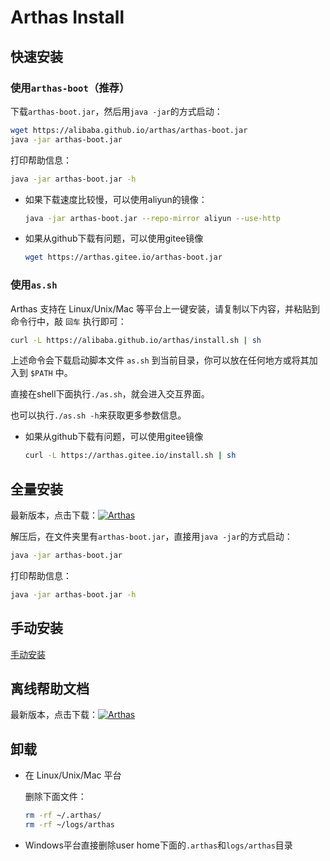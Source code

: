 Arthas Install
=============

## 快速安装

### 使用`arthas-boot`（推荐）

下载`arthas-boot.jar`，然后用`java -jar`的方式启动：

```bash
wget https://alibaba.github.io/arthas/arthas-boot.jar
java -jar arthas-boot.jar
```

打印帮助信息：

```bash
java -jar arthas-boot.jar -h
```

* 如果下载速度比较慢，可以使用aliyun的镜像：

    ```bash
    java -jar arthas-boot.jar --repo-mirror aliyun --use-http
    ```

* 如果从github下载有问题，可以使用gitee镜像

    ```bash
    wget https://arthas.gitee.io/arthas-boot.jar
    ```


### 使用`as.sh`

Arthas 支持在 Linux/Unix/Mac 等平台上一键安装，请复制以下内容，并粘贴到命令行中，敲 `回车` 执行即可：

```bash
curl -L https://alibaba.github.io/arthas/install.sh | sh
```

上述命令会下载启动脚本文件 `as.sh` 到当前目录，你可以放在任何地方或将其加入到 `$PATH` 中。

直接在shell下面执行`./as.sh`，就会进入交互界面。

也可以执行`./as.sh -h`来获取更多参数信息。

* 如果从github下载有问题，可以使用gitee镜像

    ```bash
    curl -L https://arthas.gitee.io/install.sh | sh
    ```

## 全量安装

最新版本，点击下载：[![Arthas](https://img.shields.io/maven-central/v/com.taobao.arthas/arthas-packaging.svg?style=flat-square "Arthas")](http://repository.sonatype.org/service/local/artifact/maven/redirect?r=central-proxy&g=com.taobao.arthas&a=arthas-packaging&e=zip&c=bin&v=LATEST)

解压后，在文件夹里有`arthas-boot.jar`，直接用`java -jar`的方式启动：

```bash
java -jar arthas-boot.jar
```

打印帮助信息：

```bash
java -jar arthas-boot.jar -h
```


## 手动安装

[手动安装](manual-install.md)

## 离线帮助文档

最新版本，点击下载：[![Arthas](https://img.shields.io/maven-central/v/com.taobao.arthas/arthas-packaging.svg?style=flat-square "Arthas")](https://github.com/alibaba/arthas/releases/download/arthas-all-3.0.5/arthas-3.0.5-doc.zip)

## 卸载

* 在 Linux/Unix/Mac 平台

    删除下面文件：
    ```bash
    rm -rf ~/.arthas/
    rm -rf ~/logs/arthas
    ```

* Windows平台直接删除user home下面的`.arthas`和`logs/arthas`目录

